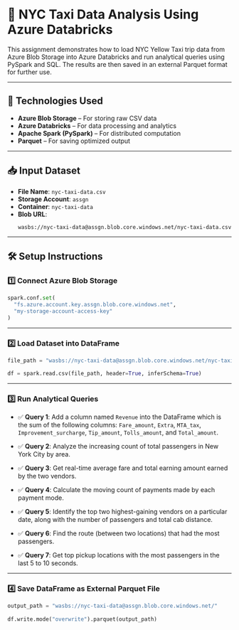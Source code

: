 
# 🚖  NYC Taxi Data Analysis Using Azure Databricks

This assignment demonstrates how to load NYC Yellow Taxi trip data from Azure Blob Storage into Azure Databricks and run analytical queries using PySpark and SQL. The results are then saved in an external Parquet format for further use.

---

## 🔧 Technologies Used

- **Azure Blob Storage** – For storing raw CSV data  
- **Azure Databricks** – For data processing and analytics  
- **Apache Spark (PySpark)** – For distributed computation  
- **Parquet** – For saving optimized output  

---

## 📥 Input Dataset

- **File Name**: `nyc-taxi-data.csv`  
- **Storage Account**: `assgn`  
- **Container**: `nyc-taxi-data`  
- **Blob URL**:  
  ```
  wasbs://nyc-taxi-data@assgn.blob.core.windows.net/nyc-taxi-data.csv
  ```

---

## 🛠️ Setup Instructions

### 1️⃣ Connect Azure Blob Storage

```python
spark.conf.set(
  "fs.azure.account.key.assgn.blob.core.windows.net",
  "my-storage-account-access-key"
)
```

---

### 2️⃣ Load Dataset into DataFrame

```python
file_path = "wasbs://nyc-taxi-data@assgn.blob.core.windows.net/nyc-taxi-data.csv"

df = spark.read.csv(file_path, header=True, inferSchema=True)
```

---

### 3️⃣ Run Analytical Queries

- ✅ **Query 1**: Add a column named `Revenue` into the DataFrame which is the sum of the following columns: `Fare_amount`, `Extra`, `MTA_tax`, `Improvement_surcharge`, `Tip_amount`, `Tolls_amount`, and `Total_amount`.

- ✅ **Query 2**: Analyze the increasing count of total passengers in New York City by area.

- ✅ **Query 3**: Get real-time average fare and total earning amount earned by the two vendors.

- ✅ **Query 4**: Calculate the moving count of payments made by each payment mode.

- ✅ **Query 5**: Identify the top two highest-gaining vendors on a particular date, along with the number of passengers and total cab distance.

- ✅ **Query 6**: Find the route (between two locations) that had the most passengers.

- ✅ **Query 7**: Get top pickup locations with the most passengers in the last 5 to 10 seconds.

---

### 4️⃣ Save DataFrame as External Parquet File

```python
output_path = "wasbs://nyc-taxi-data@assgn.blob.core.windows.net/"
 
df.write.mode("overwrite").parquet(output_path)
```
